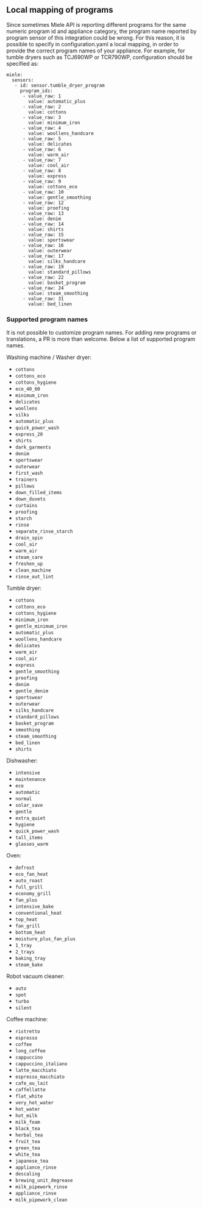 ## Local mapping of programs

Since sometimes Miele API is reporting different programs for the same numeric program id and appliance category, the program name reported by program sensor of this integration could be wrong. For this reason, it is possible to specify in configuration.yaml a local mapping, in order to provide the correct program names of your appliance. For example, for tumble dryers such as TCJ690WP or TCR790WP, configuration should be specified as:

```
miele:
  sensors:
   - id: sensor.tumble_dryer_program
     program_ids:
      - value_raw: 1
        value: automatic_plus
      - value_raw: 2
        value: cottons
      - value_raw: 3
        value: minimum_iron
      - value_raw: 4
        value: woollens_handcare
      - value_raw: 5
        value: delicates
      - value_raw: 6
        value: warm_air
      - value_raw: 7
        value: cool_air
      - value_raw: 8
        value: express
      - value_raw: 9
        value: cottons_eco
      - value_raw: 10
        value: gentle_smoothing
      - value_raw: 12
        value: proofing
      - value_raw: 13
        value: denim
      - value_raw: 14
        value: shirts
      - value_raw: 15
        value: sportswear
      - value_raw: 16
        value: outerwear
      - value_raw: 17
        value: silks_handcare
      - value_raw: 19
        value: standard_pillows
      - value_raw: 22
        value: basket_program
      - value_raw: 24
        value: steam_smoothing
      - value_raw: 31
        value: bed_linen
```

### Supported program names

It is not possible to customize program names. For adding new programs or translations, a PR is more than welcome. Below a list of supported program names.

Washing machine / Washer dryer:
- `cottons`
- `cottons_eco`
- `cottons_hygiene`
- `eco_40_60`
- `minimum_iron`
- `delicates`
- `woollens`
- `silks`
- `automatic_plus`
- `quick_power_wash`
- `express_20`
- `shirts`
- `dark_garments`
- `denim`
- `sportswear`
- `outerwear`
- `first_wash`
- `trainers`
- `pillows`
- `down_filled_items`
- `down_duvets`
- `curtains`
- `proofing`
- `starch`
- `rinse`
- `separate_rinse_starch`
- `drain_spin`
- `cool_air`
- `warm_air`
- `steam_care`
- `freshen_up`
- `clean_machine`
- `rinse_out_lint`

Tumble dryer:
- `cottons`
- `cottons_eco`
- `cottons_hygiene`
- `minimum_iron`
- `gentle_minimum_iron`
- `automatic_plus`
- `woollens_handcare`
- `delicates`
- `warm_air`
- `cool_air`
- `express`
- `gentle_smoothing`
- `proofing`
- `denim`
- `gentle_denim`
- `sportswear`
- `outerwear`
- `silks_handcare`
- `standard_pillows`
- `basket_program`
- `smoothing`
- `steam_smoothing`
- `bed_linen`
- `shirts`

Dishwasher:
- `intensive`
- `maintenance`
- `eco`
- `automatic`
- `normal`
- `solar_save`
- `gentle`
- `extra_quiet`
- `hygiene`
- `quick_power_wash`
- `tall_items`
- `glasses_warm`

Oven:
- `defrost`
- `eco_fan_heat`
- `auto_roast`
- `full_grill`
- `economy_grill`
- `fan_plus`
- `intensive_bake`
- `conventional_heat`
- `top_heat`
- `fan_grill`
- `bottom_heat`
- `moisture_plus_fan_plus`
- `1_tray`
- `2_trays`
- `baking_tray`
- `steam_bake`

Robot vacuum cleaner:
- `auto`
- `spot`
- `turbo`
- `silent`

Coffee machine:
- `ristretto`
- `espresso`
- `coffee`
- `long_coffee`
- `cappuccino`
- `cappuccino_italiano`
- `latte_macchiato`
- `espresso_macchiato`
- `cafe_au_lait`
- `caffellatte`
- `flat_white`
- `very_hot_water`
- `hot_water`
- `hot_milk`
- `milk_foam`
- `black_tea`
- `herbal_tea`
- `fruit_tea`
- `green_tea`
- `white_tea`
- `japanese_tea`
- `appliance_rinse`
- `descaling`
- `brewing_unit_degrease`
- `milk_pipework_rinse`
- `appliance_rinse`
- `milk_pipework_clean`
